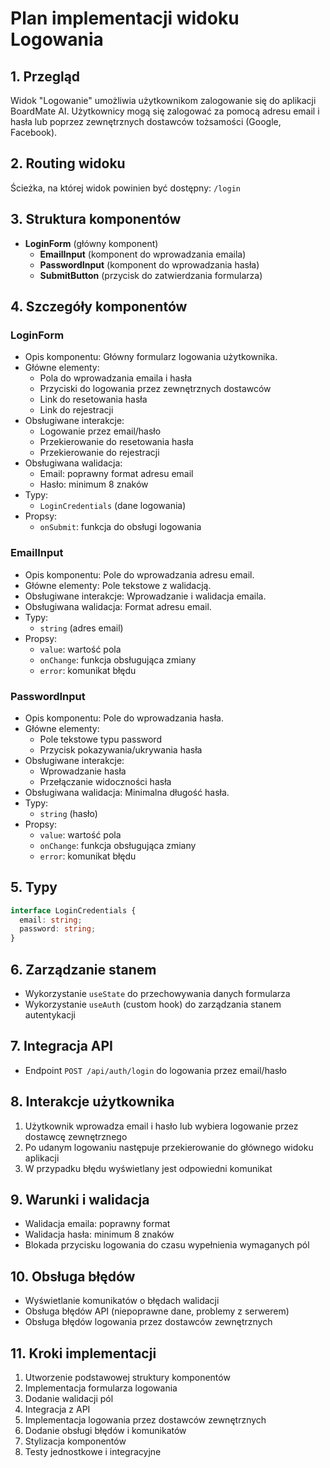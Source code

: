 # Plan implementacji widoku Logowania

## 1. Przegląd
Widok "Logowanie" umożliwia użytkownikom zalogowanie się do aplikacji BoardMate AI. Użytkownicy mogą się zalogować za pomocą adresu email i hasła lub poprzez zewnętrznych dostawców tożsamości (Google, Facebook).

## 2. Routing widoku
Ścieżka, na której widok powinien być dostępny: `/login`

## 3. Struktura komponentów
- **LoginForm** (główny komponent)
  - **EmailInput** (komponent do wprowadzania emaila)
  - **PasswordInput** (komponent do wprowadzania hasła)
  - **SubmitButton** (przycisk do zatwierdzania formularza)

## 4. Szczegóły komponentów
### LoginForm
- Opis komponentu: Główny formularz logowania użytkownika.
- Główne elementy:
  - Pola do wprowadzania emaila i hasła
  - Przyciski do logowania przez zewnętrznych dostawców
  - Link do resetowania hasła
  - Link do rejestracji
- Obsługiwane interakcje:
  - Logowanie przez email/hasło
  - Przekierowanie do resetowania hasła
  - Przekierowanie do rejestracji
- Obsługiwana walidacja:
  - Email: poprawny format adresu email
  - Hasło: minimum 8 znaków
- Typy:
  - `LoginCredentials` (dane logowania)
- Propsy:
  - `onSubmit`: funkcja do obsługi logowania

### EmailInput
- Opis komponentu: Pole do wprowadzania adresu email.
- Główne elementy: Pole tekstowe z walidacją.
- Obsługiwane interakcje: Wprowadzanie i walidacja emaila.
- Obsługiwana walidacja: Format adresu email.
- Typy:
  - `string` (adres email)
- Propsy:
  - `value`: wartość pola
  - `onChange`: funkcja obsługująca zmiany
  - `error`: komunikat błędu

### PasswordInput
- Opis komponentu: Pole do wprowadzania hasła.
- Główne elementy:
  - Pole tekstowe typu password
  - Przycisk pokazywania/ukrywania hasła
- Obsługiwane interakcje:
  - Wprowadzanie hasła
  - Przełączanie widoczności hasła
- Obsługiwana walidacja: Minimalna długość hasła.
- Typy:
  - `string` (hasło)
- Propsy:
  - `value`: wartość pola
  - `onChange`: funkcja obsługująca zmiany
  - `error`: komunikat błędu

## 5. Typy
```typescript
interface LoginCredentials {
  email: string;
  password: string;
}
```

## 6. Zarządzanie stanem
- Wykorzystanie `useState` do przechowywania danych formularza
- Wykorzystanie `useAuth` (custom hook) do zarządzania stanem autentykacji

## 7. Integracja API
- Endpoint `POST /api/auth/login` do logowania przez email/hasło

## 8. Interakcje użytkownika
1. Użytkownik wprowadza email i hasło lub wybiera logowanie przez dostawcę zewnętrznego
2. Po udanym logowaniu następuje przekierowanie do głównego widoku aplikacji
3. W przypadku błędu wyświetlany jest odpowiedni komunikat

## 9. Warunki i walidacja
- Walidacja emaila: poprawny format
- Walidacja hasła: minimum 8 znaków
- Blokada przycisku logowania do czasu wypełnienia wymaganych pól

## 10. Obsługa błędów
- Wyświetlanie komunikatów o błędach walidacji
- Obsługa błędów API (niepoprawne dane, problemy z serwerem)
- Obsługa błędów logowania przez dostawców zewnętrznych

## 11. Kroki implementacji
1. Utworzenie podstawowej struktury komponentów
2. Implementacja formularza logowania
3. Dodanie walidacji pól
4. Integracja z API
5. Implementacja logowania przez dostawców zewnętrznych
6. Dodanie obsługi błędów i komunikatów
7. Stylizacja komponentów
8. Testy jednostkowe i integracyjne 